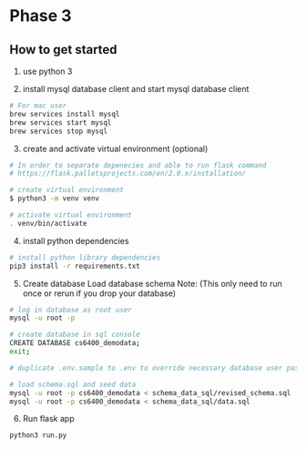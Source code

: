 # Phase 3

## How to get started
1. use python 3

2. install mysql database client and start mysql database client
```sh
# For mac user
brew services install mysql
brew services start mysql
brew services stop mysql
```

3. create and activate virtual environment (optional)
```sh
# In order to separate depenecies and able to run flask command
# https://flask.palletsprojects.com/en/2.0.x/installation/

# create virtual environment
$ python3 -m venv venv

# activate virtual environment
. venv/bin/activate
```

4. install python dependencies
```sh
# install python library dependencies
pip3 install -r requirements.txt
```

5. Create database Load database schema
Note: (This only need to run once or rerun if you drop your database)
```sh
# log in database as root user
mysql -u root -p

# create database in sql console
CREATE DATABASE cs6400_demodata;
exit;

# duplicate .env.sample to .env to override necessary database user password or user name

# load schema.sql and seed data
mysql -u root -p cs6400_demodata < schema_data_sql/revised_schema.sql
mysql -u root -p cs6400_demodata < schema_data_sql/data.sql
```

6. Run flask app
```sh
python3 run.py
```

